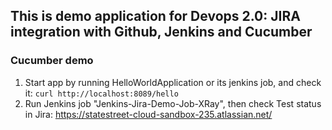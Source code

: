 ## This is demo application for Devops 2.0: JIRA integration with Github, Jenkins and Cucumber
### Cucumber demo
1. Start app by running HelloWorldApplication or its jenkins job, and check it:
`curl http://localhost:8089/hello`
2. Run Jenkins job "Jenkins-Jira-Demo-Job-XRay", then check Test status in Jira: https://statestreet-cloud-sandbox-235.atlassian.net/

